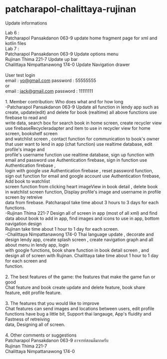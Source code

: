# patcharapol-chalittaya-rujinan

Update informations

Lab 6 :
</br>Patcharapol Pansakdanon 063-9 update home fragment page for xml and kotlin files 
</br>Lab 7 :
</br>Patcharapol Pansakdanon 063-9 Update options menu
</br> Rujinan Thima 221-7 Update up bar
</br> Chalittaya Nimpattanawong 174-0 Update Navigation drawer
</br></br>User test login
</br>email : yo@gmail.com
password : 55555555
</br>or
</br>email : jack@gmail.com
password : 11111111
</br>
</br>1. Member contribution: Who does what and for how long
</br>-Patcharapol Pansakdanon 063-9 Update all function in lendy app such as create, update(edit) and delete for book (realtime) all above functions use firebase to read and </br>write data, search box for search book in home screen, create recycler view use firebaseRecycleradapter and item to use in recycler view for home screen, bookshelf screen </br>and watchlist screen , contact function for communication to book's owner that user want to lend in app (chat function) use realtime database, edit profile's image and </br>profile's username function use realtime database, sign up function with email and password use Authentication firebase, sign in function use Authentication firebase , </br>login with google use Authentication firebase , reset password function, sign out function for email and google account use Authentication firebase, Add book to watchlist </br>screen function from clicking heart imageView in book detail , delete book in watchlist screen function, Display profile's image and username in profile screen by retreive </br>data from firebase. Patcharapol take time about 3 hours to 3 days for each functions.
</br>-Rujinan Thima 221-7 Design all of screen in app (most of all xml) and find data about book to add in app, find images and icons to use in app, bottom navigation design
</br>Rujinan take time about 1 hour to 1 day for each screen.
</br>-Chalittaya Nimpattanawong 174-0 Thai language update , decorate and design lendy app, create splash screen , create navigation graph and all about menu in lendy app, login </br>with google functions, book share function in book detail screen , and design all of screen with Rujinan. Chalittaya take time about 1 hour to 1 day for each screen and </br>function.
</br>
</br>2. The best features of the game: the features that make the game fun or good
</br>Chat feature and book create update and delete feature, book share feature, edit profile feature.
</br>
</br>3. The features that you would like to improve
</br>Chat features can send images and locations between users, edit profile functions have bug a little bit, Support thai langauge, App's fluidity and Fastness of retreiving </br>data, Designing all of screen.
</br>
</br>4. Other comments or suggestions
</br> Patcharapol Pansakdanon 063-9 อาจารย์สอนดีมากครับ
</br> Rujinan Thima 221-7 
</br> Chalittaya Nimpattanawong 174-0
